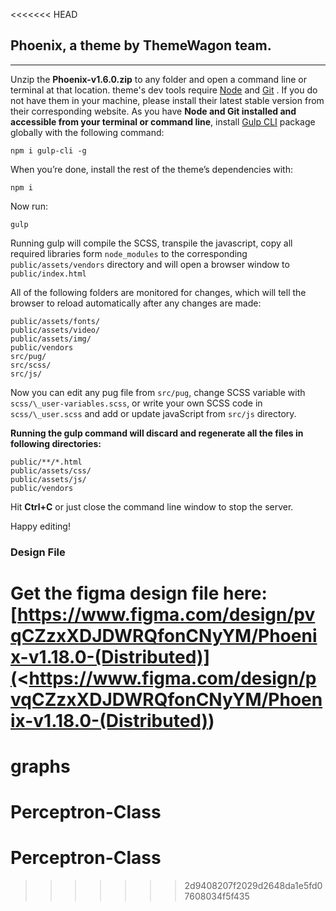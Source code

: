 <<<<<<< HEAD
## Phoenix, a theme by ThemeWagon team.

---

Unzip the **Phoenix-v1.6.0.zip** to any folder and open a command line or terminal at that location. theme's dev tools require [Node](https://nodejs.org/en/) and [Git](https://git-scm.com/) . If you do not have them in your machine, please install their latest stable version from their corresponding website. As you have **Node and Git installed and accessible from your terminal or command line**, install [Gulp CLI](https://gulpjs.com/) package globally with the following command:

```
npm i gulp-cli -g
```

When you’re done, install the rest of the theme’s dependencies with:

```
npm i
```

Now run:

```
gulp
```

Running gulp will compile the SCSS, transpile the javascript, copy all required libraries form `node_modules`
to the corresponding `public/assets/vendors` directory and will open a browser window to `public/index.html`

All of the following folders are monitored for changes, which will tell the browser to reload automatically after any changes are made:

```
public/assets/fonts/
public/assets/video/
public/assets/img/
public/vendors
src/pug/
src/scss/
src/js/
```

Now you can edit any pug file from `src/pug`, change SCSS variable with `scss/\_user-variables.scss`, or write your own SCSS code in `scss/\_user.scss` and add or update javaScript from `src/js` directory.

**Running the gulp command will discard and regenerate all the files in following directories:**

```
public/**/*.html
public/assets/css/
public/assets/js/
public/vendors
```

Hit **Ctrl+C** or just close the command line window to stop the server.

Happy editing!

### Design File

Get the figma design file here:
[https://www.figma.com/design/pvqCZzxXDJDWRQfonCNyYM/Phoenix-v1.18.0-(Distributed)](<https://www.figma.com/design/pvqCZzxXDJDWRQfonCNyYM/Phoenix-v1.18.0-(Distributed))
=======
# graphs
# Perceptron-Class
# Perceptron-Class
>>>>>>> 2d9408207f2029d2648da1e5fd07608034f5f435
